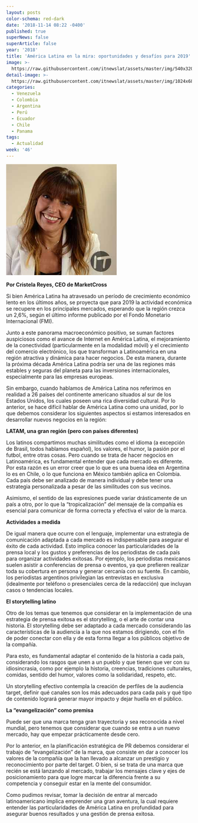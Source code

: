 ```yaml
---
layout: posts
color-schema: red-dark
date: '2018-11-14 08:22 -0400'
published: true
superNews: false
superArticle: false
year: '2018'
title: 'América Latina en la mira: oportunidades y desafíos para 2019'
image: >-
  https://raw.githubusercontent.com/itnewslat/assets/master/img/540x320/Vision-futuro-p.jpg
detail-image: >-
  https://raw.githubusercontent.com/itnewslat/assets/master/img/1024x680/Vision-futuro-g.jpg
categories:
  - Venezuela
  - Colombia
  - Argentina
  - Perú
  - Ecuador
  - Chile
  - Panama
tags:
  - Actualidad
week: '46'
---
```

![](https://raw.githubusercontent.com/itnewslat/assets/master/img/300x300/Cristela-Reyes.jpg)

**Por Cristela Reyes, CEO de MarketCross**

Si bien América Latina ha atravesado un período de crecimiento económico lento en los últimos años, se proyecta que para 2019 la actividad económica se recupere en los principales mercados, esperando que la región crezca un 2,6%, según el último informe publicado por el Fondo Monetario Internacional (FMI).

Junto a este panorama macroeconómico positivo, se suman factores auspiciosos como el avance de Internet en América Latina, el mejoramiento de la conectividad  (particularmente en la modalidad móvil) y el crecimiento del comercio electrónico, los que transforman a Latinoamérica en una región atractiva y dinámica para hacer negocios. 
De esta manera, durante la próxima década América Latina podría ser una de las regiones más estables y seguras del planeta para las inversiones internacionales, especialmente para las empresas europeas. 

Sin embargo, cuando hablamos de América Latina nos referimos en realidad a 26 países del continente americano situados al sur de los Estados Unidos, los cuales poseen una rica diversidad cultural.  Por lo anterior, se hace difícil hablar de América Latina como una unidad, por lo que debemos considerar los siguientes aspectos si estamos interesados en desarrollar nuevos negocios en la región: 

**LATAM, una gran región (pero con países diferentes)**

Los latinos compartimos muchas similitudes como el idioma (a excepción de Brasil, todos hablamos español), los valores, el humor, la pasión por el futbol, entre otras cosas. Pero cuando se trata de hacer negocios en Latinoamérica, es fundamental entender que cada mercado es diferente. Por esta razón es un error creer que lo que es una buena idea en Argentina lo es en Chile, o lo que funciona en México también aplica en Colombia. Cada país debe ser analizado de manera individual y debe tener una estrategia personalizada a pesar de las similitudes con sus vecinos.

Asimismo, el sentido de las expresiones puede variar drásticamente de un país a otro, por lo que la “tropicalización” del mensaje de la compañía es esencial para comunicar de forma correcta y efectiva el valor de la marca.

**Actividades a medida**

De igual manera que ocurre con el lenguaje, implementar una estrategia de comunicación adaptada a cada mercado es indispensable para asegurar el éxito de cada actividad. Esto implica conocer las particularidades de la prensa local y los gustos y preferencias de los periodistas de cada país para organizar actividades exitosas. Por ejemplo, los periodistas mexicanos suelen asistir a conferencias de prensa o eventos, ya que prefieren realizar toda su cobertura en persona y generar cercanía con su fuente. En cambio, los periodistas argentinos privilegian las entrevistas en exclusiva (idealmente por teléfono o presenciales cerca de la redacción) que incluyan casos o tendencias locales.

**El storytelling latino**

Otro de los temas que tenemos que considerar en la implementación de una estrategia de prensa exitosa es el storytelling, o el arte de contar una historia.  El storytelling debe ser adaptado a cada mercado considerando las características de la audiencia a la que nos estamos dirigiendo, con el fin de poder conectar con ella y de esta forma llegar a los públicos objetivo de la compañía.

Para esto, es fundamental adaptar el contenido de la historia a cada país, considerando los rasgos que unen a un pueblo y que tienen que ver con su idiosincrasia, como por ejemplo la historia, creencias, tradiciones culturales, comidas, sentido del humor, valores como la solidaridad, respeto, etc. 

Un storytelling efectivo contempla la creación de perfiles de la audiencia target, definir qué canales son los más adecuados para cada país y qué tipo de contenido logrará generar mayor impacto y dejar huella en el público.

**La “evangelización” como premisa**

Puede ser que una marca tenga gran trayectoria y sea reconocida a nivel mundial, pero tenemos que considerar que cuando se entra a un nuevo mercado, hay que empezar prácticamente desde cero. 

Por lo anterior, en la planificación estratégica de PR debemos considerar el trabajo de “evangelización” de la marca, que consiste en dar a conocer los valores de la compañía que la han llevado a alcanzar un prestigio y reconocimiento por parte del target. O bien, si se trata de una marca que recién se está lanzando al mercado, trabajar los mensajes clave y ejes de posicionamiento para que logre marcar la diferencia frente a su competencia y conseguir estar en la mente del consumidor.

Como pudimos revisar, tomar la decisión de entrar al mercado latinoamericano implica emprender una gran aventura, la cual requiere entender las particularidades de América Latina en profundidad para asegurar buenos resultados y una gestión de prensa exitosa. 